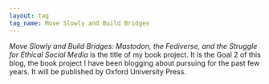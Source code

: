 ```yaml
---
layout: tag
tag_name: Move Slowly and Build Bridges
---
```


_Move Slowly and Build Bridges: Mastodon, the Fediverse, and the Struggle for Ethical Social Media_ is the title of my book project. It is the Goal 2 of this blog, the book project I have been blogging about pursuing for the past few years. It will be published by Oxford University Press.
